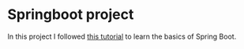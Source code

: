 # Springboot project
In this project I followed [this tutorial](https://www.youtube.com/watch?v=QuvS_VLbGko&t=2243s) to learn the basics of Spring Boot.
